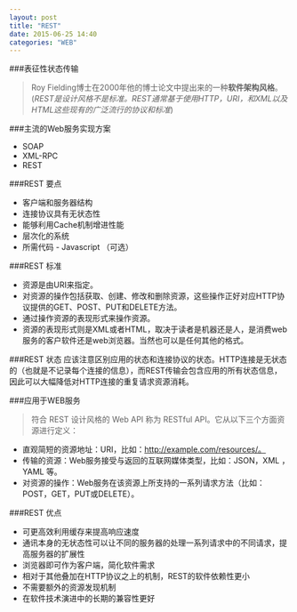 ```yaml
---
layout: post
title: "REST"
date: 2015-06-25 14:40
categories: "WEB"
---
```


###表征性状态传输

> Roy Fielding博士在2000年他的博士论文中提出来的一种**软件架构风格**。   
(*REST是设计风格不是标准。REST通常基于使用HTTP，URI，和XML以及HTML这些现有的广泛流行的协议和标准*)

###主流的Web服务实现方案
- SOAP
- XML-RPC
- REST

###REST 要点
- 客户端和服务器结构
- 连接协议具有无状态性
- 能够利用Cache机制增进性能
- 层次化的系统
- 所需代码 - Javascript （可选）

###REST 标准
- 资源是由URI来指定。
- 对资源的操作包括获取、创建、修改和删除资源，这些操作正好对应HTTP协议提供的GET、POST、PUT和DELETE方法。
- 通过操作资源的表现形式来操作资源。
- 资源的表现形式则是XML或者HTML，取决于读者是机器还是人，是消费web服务的客户软件还是web浏览器。当然也可以是任何其他的格式。

###REST 状态
应该注意区别应用的状态和连接协议的状态。HTTP连接是无状态的（也就是不记录每个连接的信息），而REST传输会包含应用的所有状态信息，因此可以大幅降低对HTTP连接的重复请求资源消耗。

###应用于WEB服务
> 符合 REST 设计风格的 Web API 称为 RESTful API。它从以下三个方面资源进行定义：
    
- 直观简短的资源地址：URI，比如：http://example.com/resources/。
- 传输的资源：Web服务接受与返回的互联网媒体类型，比如：JSON，XML ，YAML 等。
- 对资源的操作：Web服务在该资源上所支持的一系列请求方法（比如：POST，GET，PUT或DELETE）。

###REST 优点
- 可更高效利用缓存来提高响应速度
- 通讯本身的无状态性可以让不同的服务器的处理一系列请求中的不同请求，提高服务器的扩展性
- 浏览器即可作为客户端，简化软件需求
- 相对于其他叠加在HTTP协议之上的机制，REST的软件依赖性更小
- 不需要额外的资源发现机制
- 在软件技术演进中的长期的兼容性更好